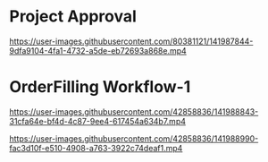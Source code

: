 # Project Approval

https://user-images.githubusercontent.com/80381121/141987844-9dfa9104-4fa1-4732-a5de-eb72693a868e.mp4

# OrderFilling Workflow-1

https://user-images.githubusercontent.com/42858836/141988843-31cfa64e-bf4d-4c87-9ee4-617454a634b7.mp4

https://user-images.githubusercontent.com/42858836/141988990-fac3d10f-e510-4908-a763-3922c74deaf1.mp4



